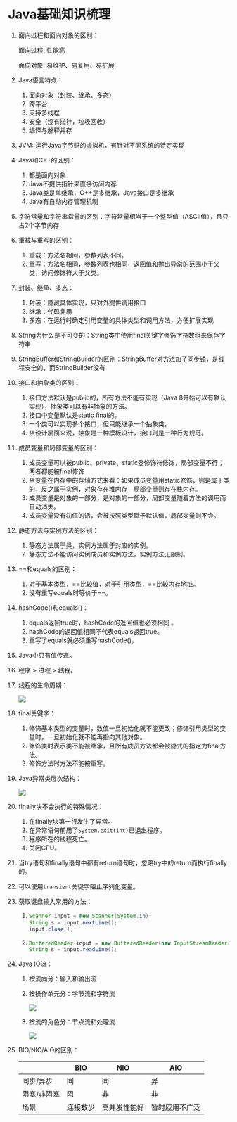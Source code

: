 # Java基础知识梳理

1. 面向过程和面向对象的区别：

   面向过程: 性能高

   面向对象: 易维护、易复用、易扩展

2. Java语言特点：

   1. 面向对象（封装、继承、多态）
   2. 跨平台
   3. 支持多线程
   4. 安全（没有指针，垃圾回收）
   5. 编译与解释并存

3. JVM: 运行Java字节码的虚拟机，有针对不同系统的特定实现

4. Java和C++的区别：

   1. 都是面向对象
   2. Java不提供指针来直接访问内存
   3. Java类是单继承，C++是多继承，Java接口是多继承
   4. Java有自动内存管理机制

5. 字符常量和字符串常量的区别：字符常量相当于一个整型值（ASCII值），且只占2个字节内存

6. 重载与重写的区别：

   1. 重载：方法名相同，参数列表不同。
   2. 重写：方法名相同，参数列表也相同，返回值和抛出异常的范围小于父类，访问修饰符大于父类。

7. 封装、继承、多态：

   1. 封装：隐藏具体实现，只对外提供调用接口
   2. 继承：代码复用
   3. 多态：在运行时确定引用变量的具体类型和调用方法，方便扩展实现

8. String为什么是不可变的：String类中使用final关键字修饰字符数组来保存字符串

9. StringBuffer和StringBuilder的区别：StringBuffer对方法加了同步锁，是线程安全的，而StringBuilder没有

10. 接口和抽象类的区别：

    1. 接口方法默认是public的，所有方法不能有实现（Java 8开始可以有默认实现），抽象类可以有非抽象的方法。
    2. 接口中变量默认是static final的。
    3. 一个类可以实现多个接口，但只能继承一个抽象类。
    4. 从设计层面来说，抽象是一种模板设计，接口则是一种行为规范。

11. 成员变量和局部变量的区别：

    1. 成员变量可以被public、private、static登修饰符修饰，局部变量不行；两者都能被final修饰
    2. 从变量在内存中的存储方式来看：如果成员变量用static修饰，则是属于类的，反之属于实例，对象存在堆内存，局部变量则存在栈内存。
    3. 成员变量是对象的一部分，是对象的一部分，局部变量随着方法的调用而自动消失。
    4. 成员变量没有初值的话，会被按照类型赋予默认值，局部变量则不会。

12. 静态方法与实例方法的区别：

    1. 静态方法属于类，实例方法属于对应的实例。
    2. 静态方法不能访问实例成员和实例方法，实例方法无限制。

13. ==和equals的区别：

    1. 对于基本类型，==比较值，对于引用类型，==比较内存地址。
    2. 没有重写equals时等价于==。

14. hashCode()和equals()：

    1. equals返回true时，hashCode的返回值也必须相同 。
    2. hashCode的返回值相同不代表equals返回true。
    3. 重写了equals就必须重写hashCode()。

15. Java中只有值传递。

16. 程序 > 进程 > 线程。

17. 线程的生命周期：

    ![](../../../assert/java/base/Java线程状态变迁.png)

18. final关键字：

    1. 修饰基本类型的变量时，数值一旦初始化就不能更改；修饰引用类型的变量时，一旦初始化就不能再指向其他对象。
    2. 修饰类时表示类不能被继承，且所有成员方法都会被隐式的指定为final方法。
    3. 修饰方法时方法不能被重写。

19. Java异常类层次结构：

    ![](../../../assert/java/base/Exception.png)

20. finally块不会执行的特殊情况：

    1. 在finally块第一行发生了异常。
    2. 在异常语句前用了`System.exit(int)`已退出程序。
    3. 程序所在的线程死亡。
    4. 关闭CPU。

21. 当try语句和finally语句中都有return语句时，忽略try中的return而执行finally的。

22. 可以使用`transient`关键字阻止序列化变量。

23. 获取键盘输入常用的方法：

    1. ```Java
       Scanner input = new Scanner(System.in);
       String s = input.nextLine();
       input.close();
       ```

    2. ```Java
       BufferedReader input = new BufferedReader(new InputStreamReader(System.in));
       String s = input.readLine();
       ```

24. Java IO流：

    1. 按流向分：输入和输出流

    2. 按操作单元分：字节流和字符流

       ![](../../../assert/java/base/IO-操作方式分类.png)

    3. 按流的角色分：节点流和处理流

       ![](../../../assert/java/base/IO-操作对象分类.png)

25. BIO/NIO/AIO的区别：

    |             | BIO      | NIO          | AIO            |
    | ----------- | -------- | ------------ | -------------- |
    | 同步/异步   | 同       | 同           | 异             |
    | 阻塞/非阻塞 | 阻       | 非           | 非             |
    | 场景        | 连接数少 | 高并发性能好 | 暂时应用不广泛 |

